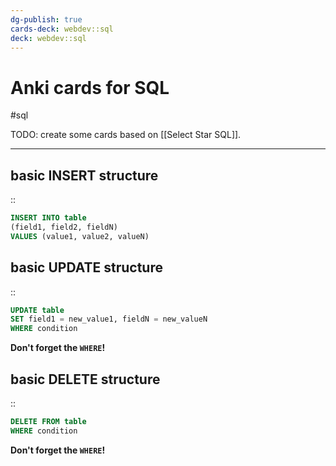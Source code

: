 ```yaml
---
dg-publish: true
cards-deck: webdev::sql
deck: webdev::sql
---
```


# Anki cards for SQL

#sql

TODO: create some cards based on [[Select Star SQL]].

---

<!-- basicblock-start oid="ObsNdUD7ChYD2nSHbUzBUfy8" -->
## basic INSERT structure
::
```sql
INSERT INTO table
(field1, field2, fieldN)
VALUES (value1, value2, valueN)
```
<!-- basicblock-end -->

<!-- basicblock-start -->
## basic UPDATE structure
::
```sql
UPDATE table
SET field1 = new_value1, fieldN = new_valueN
WHERE condition
```
**Don't forget the `WHERE`!**
<!-- basicblock-end -->


<!-- basicblock-start -->
## basic DELETE structure
::
```sql
DELETE FROM table
WHERE condition
```
**Don't forget the `WHERE`!**
<!-- basicblock-end -->